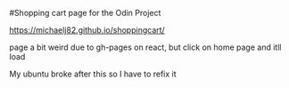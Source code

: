 #Shopping cart page for the Odin Project

https://michaelj82.github.io/shoppingcart/

page a bit weird due to gh-pages on react, but click on home page and itll load


My ubuntu broke after this so I have to refix it
